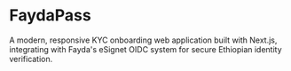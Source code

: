 # FaydaPass
 A modern, responsive KYC onboarding web application built with Next.js, integrating with Fayda's eSignet OIDC system for secure Ethiopian identity verification.

